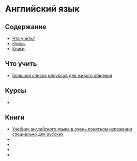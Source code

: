 # Английский язык

## Содержание
* [Что учить?](#Что-учить)
* [Курсы](#Курсы)
* [Книги](#Книги)

## Что учить

* [Большой список ресурсов для живого общения](https://toster.ru/q/336497)

## Курсы
* []()

## Книги
* [Учебник английского языка в очень понятном изложении специально для русских](https://drive.google.com/open?id=0B7Id5KlnDUVZVWFrTDhWZXM2VG8)
* []()
* []()
* []()
* []()